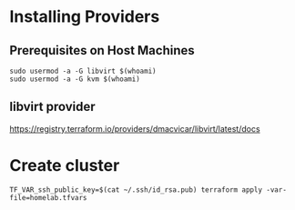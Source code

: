 # Installing Providers
## Prerequisites on Host Machines
```
sudo usermod -a -G libvirt $(whoami)
sudo usermod -a -G kvm $(whoami)
```
## libvirt provider
https://registry.terraform.io/providers/dmacvicar/libvirt/latest/docs


# Create cluster
```
TF_VAR_ssh_public_key=$(cat ~/.ssh/id_rsa.pub) terraform apply -var-file=homelab.tfvars
```
